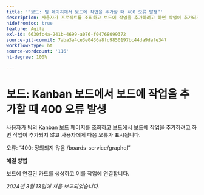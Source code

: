 ```yaml
---
title: '“보드: 팀 페이지에서 보드에 작업을 추가할 때 400 오류 발생”'
description: 사용자가 프로젝트를 조회하고 보드에 작업을 추가하려고 하면 작업이 추가되지 않고 사용자에게 오류가 표시됩니다. 해결 방법을 사용할 수 있습니다.
hidefromtoc: true
feature: Agile
exl-id: 6630fc4a-241b-4699-a076-f04768099372
source-git-commit: 7aba3a4ce3e0436a8fd9850197bc44da9dafe347
workflow-type: ht
source-wordcount: '116'
ht-degree: 100%

---
```


# 보드: Kanban 보드에서 보드에 작업을 추가할 때 400 오류 발생

사용자가 팀의 Kanban 보드 페이지를 조회하고 보드에서 보드에 작업을 추가하려고 하면 작업이 추가되지 않고 사용자에게 다음 오류가 표시됩니다.

오류: “400: 정의되지 않음 /boards-service/graphql”

**해결 방법**

보드에 연결된 카드를 생성하고 이를 작업에 연결합니다.

_2024년 3월 13일에 처음 보고되었습니다._
